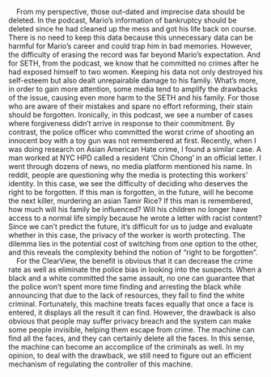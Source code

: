 &nbsp;&nbsp;&nbsp;&nbsp;From my perspective, those out-dated and imprecise data should be deleted. In the podcast, Mario’s information of bankruptcy should be deleted since he had cleaned up the mess and got his life back on course. There is no need to keep this data because this unnecessary data can be harmful for Mario’s career and could trap him in bad memories. However, the difficulty of erasing the record was far beyond Mario’s expectation. And for SETH, from the podcast, we know that he committed no crimes after he had exposed himself to two women. Keeping his data not only destroyed his self-esteem but also dealt unrepairable damage to his family. What’s more, in order to gain more attention, some media tend to amplify the drawbacks of the issue, causing even more harm to the SETH and his family. For those who are aware of their mistakes and spare no effort reforming, their stain should be forgotten. Ironically, in this podcast, we see a number of cases where forgiveness didn’t arrive in response to their commitment. By contrast, the police officer who committed the worst crime of shooting an innocent boy with a toy gun was not remembered at first. Recently, when I was doing research on Asian American Hate crime, I found a similar case. A man worked at NYC HPD called a resident ‘Chin Chong’ in an official letter. I went through dozens of news, no media platform mentioned his name. In reddit, people are questioning why the media is protecting this workers’ identity. In this case, we see the difficulty of deciding who deserves the right to be forgotten. If this man is forgotten, in the future, will he become the next killer, murdering an asian Tamir Rice? If this man is remembered, how much will his family be influenced? Will his children no longer have access to a normal life simply because he wrote a letter with racist content? Since we can’t predict the future, it’s difficult for us to judge and evaluate whether in this case, the privacy of the worker is worth protecting. The dilemma lies in the potential cost of switching from one option to the other, and this reveals the complexity behind the notion of “right to be forgotten”.
<br>
&nbsp;&nbsp;&nbsp;&nbsp;For the ClearView, the benefit is obvious that it can decrease the crime rate as well as eliminate the police bias in looking into the suspects. When a black and a white committed the same assault, no one can guarantee that the police won’t spent more time finding and arresting the black while announcing that due to the lack of resources, they fail to find the white criminal. Fortunately, this machine treats faces equally that once a face is entered, it displays all the result it can find. However, the drawback is also obvious that people may suffer privacy breach and the system can make some people invisible, helping them escape from crime. The machine can find all the faces, and they can certainly delete all the faces. In this sense, the machine can become an accomplice of the criminals as well. In my opinion, to deal with the drawback, we still need to figure out an efficient mechanism of regulating the controller of this machine.

